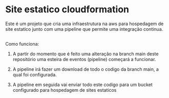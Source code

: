 # Site estatico cloudformation

 Este é um projeto que cria uma infraestrutura na aws para hospedagem de site estatico junto com uma pipeline que permite uma integração continua. 

##

Como funciona:

1. A partir do momento que é feito uma alteração na branch main deste repositório uma esteira de eventos (pipeline) começará a funcionar.

2. A pipeline irá fazer um download de todo o codigo da branch main, a qual foi configurada.

3. A pipeline em seguida vai enviar todo este codigo para um bucket configurado para hospedagem de sites estaticos



